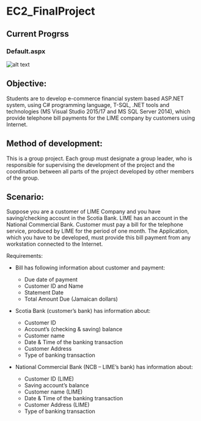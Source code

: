 # EC2_FinalProject

## Current Progrss

### Default.aspx
![alt text](https://github.com/Lithium95/EC2_FinalProject/blob/master/img/preview.jpg "Preview")

## Objective:
Students are to develop e-commerce financial system based ASP.NET system, using C# programming language, T-SQL, .NET tools and technologies (MS Visual Studio 2015/17 and MS SQL Server 2014), which provide telephone bill payments for the LIME company by customers using Internet.

## Method of development:
This is a group project. Each group must designate a group leader, who is responsible for supervising the development of the project and the coordination between all parts of the project developed by other members of the group.

## Scenario:
Suppose you are a customer of LIME Company and you have saving/checking account in the Scotia Bank. LIME has an account in the National Commercial Bank. Customer must pay a bill for the telephone service, produced by LIME for the period of one month. The Application, which you have to be developed, must provide this bill payment from any workstation connected to the Internet.

Requirements:
* Bill has following information about customer and payment:
  - Due date of payment
  - Customer ID and Name
  - Statement Date
  - Total Amount Due (Jamaican dollars)

* Scotia Bank (customer’s bank) has information about:
  - Customer ID
  - Account’s (checking & saving) balance
  - Customer name
  - Date & Time of the banking transaction
  - Customer Address
  - Type of banking transaction

* National Commercial Bank (NCB – LIME’s bank) has information about:
  - Customer ID (LIME)
  - Saving account’s balance
  - Customer name (LIME)
  - Date & Time of the banking transaction
  - Customer Address (LIME)
  - Type of banking transaction
